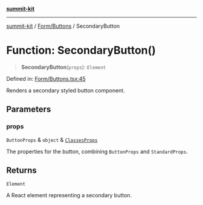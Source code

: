 [**summit-kit**](../../../README.md)

***

[summit-kit](../../../modules.md) / [Form/Buttons](../README.md) / SecondaryButton

# Function: SecondaryButton()

> **SecondaryButton**(`props`): `Element`

Defined in: [Form/Buttons.tsx:45](https://github.com/andrewgremlich/summit-kit/blob/ba5ddb1e413ce2b75bfd7d19b9d7c86d2f2969f9/src/react/Form/Buttons.tsx#L45)

Renders a secondary styled button component.

## Parameters

### props

`ButtonProps` & `object` & [`ClassesProps`](../../../Types/general/type-aliases/ClassesProps.md)

The properties for the button, combining `ButtonProps` and `StandardProps`.

## Returns

`Element`

A React element representing a secondary button.
